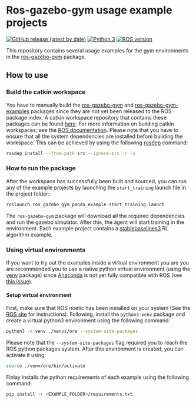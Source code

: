 # Ros-gazebo-gym usage example projects

[![GitHub release (latest by date)](https://img.shields.io/github/v/release/rickstaa/ros-gazebo-gym-examples)](https://github.com/rickstaa/ros-gazebo-gym-examples/releases)
[![Python 3](https://img.shields.io/badge/Python-3.8%20%7C%203.7%20%7C%203.6-green)](https://www.python.org/)
[![ROS version](https://img.shields.io/badge/ROS%20versions-Noetic-brightgreen)](https://wiki.ros.org)

This repository contains several usage examples for the gym environments in the [ros-gazebo-gym](https://rickstaa.github.io/ros-gazebo-gym) package.

## How to use

### Build the catkin workspace

You have to manually build the [ros-gazebo-gym](https://github.com/rickstaa/ros-gazebo-gym) and [ros-gazebo-gym-examples](https://github.com/rickstaa/ros-gazebo-gym-examples) packages since they are not yet been released to the ROS package index. A catkin workspace repository that contains these packages can be found [here](https://github.com/rickstaa/ros-gazebo-gym-ws). For more information on building catkin workspaces; see the [ROS documentation](https://wiki.ros.org/catkin/Tutorials/create_a_workspace). Please note that you have to ensure that all the system dependencies are installed before building the workspace. This can be achieved by using the following [rosdep](http://wiki.ros.org/rosdep) command:

```bash
rosdep install --from-path src --ignore-src -r -y
```

### How to run the package

After the workspace has successfully been built and sourced, you can run any of the example projects by launching the `start_training` launch file in the project folder:

```bash
roslaunch ros_gazebo_gym_panda_example start_training.launch
```

The `ros-gazebo-gym` package will download all the required dependencies and run the gazebo simulator. After this, the agent will start training in the environment. Each example project contains a [stablebaselines3](https://stable-baselines3.readthedocs.io/en/master/) RL algorithm example.

### Using virtual environments

If you want to try out the examples inside a virtual environment you are you are recommended you to use a native python virtual environment (using the [venv](https://docs.python.org/3/library/venv.html) package) since [Anaconda](https://www.anaconda.com/) is not yet fully compatible with ROS (see [this issue](https://answers.ros.org/question/256886/conflict-anaconda-vs-ros-catking_pkg-not-found/)).

#### Setup virtual environment

First, make sure that ROS noetic has been installed on your system (See the [ROS site](https://wiki.ros.org/noetic) for instructions). Following, install the `python3-venv` package and create a virtual python3 environment using the following command:

```bash
python3 -m venv ./venvs/ore --system-site-packages
```

Please note that the `--system-site-packages` flag required you to reach the ROS python packages system. After this environment is created, you can activate it using:

```bash
source ./venv/ore/bin/activate
```

Finlay installs the python requirements of each example using the following command:

```bash
pip install -r <EXAMPLE_FOLDER>/requirements.txt
```
